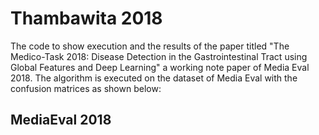 # Thambawita 2018
The code to show execution and the results of the paper titled "The Medico-Task 2018: Disease Detection in the Gastrointestinal Tract using Global Features and Deep Learning" a working note paper of Media Eval 2018.
The algorithm is executed on the dataset of Media Eval with the confusion matrices as shown below:
## MediaEval 2018
